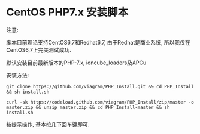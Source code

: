 # CentOS PHP7.x 安装脚本


注意: 

  脚本目前理论支持CentOS6,7和Redhat6,7, 由于Redhat是商业系统, 所以我仅在CentOS6,7上完美测试成功.
  
默认安装目前最新版本的PHP-7.x, ioncube_loaders及APCu

安装方法:

    git clone https://github.com/viagram/PHP_Install.git && cd PHP_Install && sh install.sh

    curl -sk https://codeload.github.com/viagram/PHP_Install/zip/master -o master.zip && unzip master.zip && cd PHP_Install-master && sh install.sh

按提示操作, 基本按几下回车键即可.
